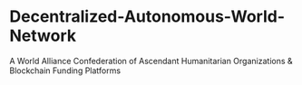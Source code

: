 # Decentralized-Autonomous-World-Network
A World Alliance Confederation of Ascendant Humanitarian Organizations &amp; Blockchain Funding Platforms
